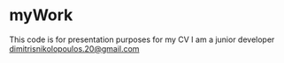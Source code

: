 # myWork

This code is for presentation purposes for my CV
I am a junior developer
dimitrisnikolopoulos.20@gmail.com
